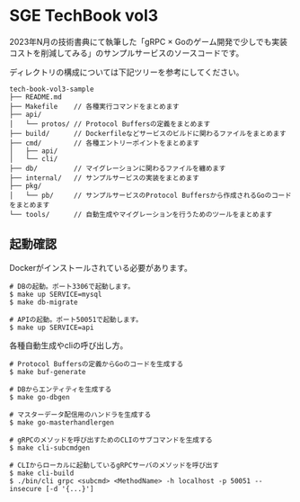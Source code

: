 # SGE TechBook vol3

2023年N月の技術書典にて執筆した「gRPC × Goのゲーム開発で少しでも実装コストを削減してみる」のサンプルサービスのソースコードです。

ディレクトリの構成については下記ツリーを参考にしてください。

```
tech-book-vol3-sample
├── README.md
├── Makefile    // 各種実行コマンドをまとめます
├── api/
│   └── protos/ // Protocol Buffersの定義をまとめます
├── build/      // Dockerfileなどサービスのビルドに関わるファイルをまとめます
├── cmd/        // 各種エントリーポイントをまとめます
│   ├── api/
│   └── cli/
├── db/         // マイグレーションに関わるファイルを纏めます
├── internal/   // サンプルサービスの実装をまとめます
├── pkg/
│   └── pb/     // サンプルサービスのProtocol Buffersから作成されるGoのコードをまとめます
└── tools/      // 自動生成やマイグレーションを行うためのツールをまとめます
```

## 起動確認

Dockerがインストールされている必要があります。

```shell
# DBの起動。ポート3306で起動します。
$ make up SERVICE=mysql
$ make db-migrate

# APIの起動。ポート50051で起動します。
$ make up SERVICE=api
```

各種自動生成やcliの呼び出し方。

```shell
# Protocol Buffersの定義からGoのコードを生成する
$ make buf-generate

# DBからエンティティを生成する
$ make go-dbgen

# マスターデータ配信用のハンドラを生成する
$ make go-masterhandlergen

# gRPCのメソッドを呼び出すためのCLIのサブコマンドを生成する
$ make cli-subcmdgen

# CLIからローカルに起動しているgRPCサーバのメソッドを呼び出す
$ make cli-build
$ ./bin/cli grpc <subcmd> <MethodName> -h localhost -p 50051 --insecure [-d '{...}']
```

